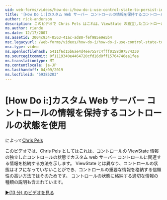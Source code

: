 ```yaml
---
uid: web-forms/videos/how-do-i/how-do-i-use-control-state-to-persist-information-for-a-custom-web-server-control
title: '[How Do i:]カスタム Web サーバー コントロールの情報を保持するコントロールの状態を使用して |Microsoft Docs'
author: rick-anderson
description: このビデオで Chris Pels はこれは、ViewState の独立したコントロールの状態でカスタム web サーバー コントロールに関連する情報を格納する方法を紹介しています.
ms.author: riande
ms.date: 12/17/2007
ms.assetid: 3004c934-0563-41ac-ad80-fef985e9e5b4
msc.legacyurl: /web-forms/videos/how-do-i/how-do-i-use-control-state-to-persist-information-for-a-custom-web-server-control
msc.type: video
ms.openlocfilehash: 5411f6d15b6ae4d4ee7557c4fff0158d97574330
ms.sourcegitcommit: 0f1119340e4464720cfd16d0ff15764746ea1fea
ms.translationtype: MT
ms.contentlocale: ja-JP
ms.lasthandoff: 04/09/2019
ms.locfileid: "59385203"
---
```

# <a name="how-do-i-use-control-state-to-persist-information-for-a-custom-web-server-control"></a>[How Do i:]カスタム Web サーバー コントロールの情報を保持するコントロールの状態を使用

によって[Chris Pels](https://twitter.com/chrispels)

このビデオでは、Chris Pels としてはこれは、コントロールの ViewState 情報の独立したコントロールの状態でカスタム web サーバー コントロールに関連する情報を格納する方法を示します。 ViewState とは異なり、コントロールの状態はオフになっていないことができ、コントロールの重要な情報を格納する信頼性の高い方法ではそのためです。 コントロールの状態に格納する適切な情報の種類の説明も含まれています。

[&#9654;(13 分) のビデオを見る](https://channel9.msdn.com/Blogs/ASP-NET-Site-Videos/how-do-i-use-control-state-to-persist-information-for-a-custom-web-server-control)
